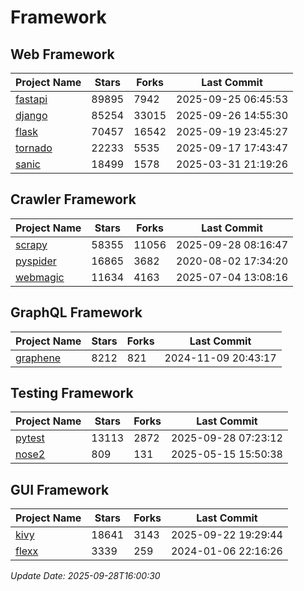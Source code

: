# Framework

## Web Framework
| Project Name | Stars | Forks | Last Commit |
| ------------ | ----- | ----- | ----------- |
| [fastapi](https://github.com/fastapi/fastapi) | 89895 | 7942 | 2025-09-25 06:45:53 |
| [django](https://github.com/django/django) | 85254 | 33015 | 2025-09-26 14:55:30 |
| [flask](https://github.com/pallets/flask) | 70457 | 16542 | 2025-09-19 23:45:27 |
| [tornado](https://github.com/tornadoweb/tornado) | 22233 | 5535 | 2025-09-17 17:43:47 |
| [sanic](https://github.com/sanic-org/sanic) | 18499 | 1578 | 2025-03-31 21:19:26 |

## Crawler Framework
| Project Name | Stars | Forks | Last Commit |
| ------------ | ----- | ----- | ----------- |
| [scrapy](https://github.com/scrapy/scrapy) | 58355 | 11056 | 2025-09-28 08:16:47 |
| [pyspider](https://github.com/binux/pyspider) | 16865 | 3682 | 2020-08-02 17:34:20 |
| [webmagic](https://github.com/code4craft/webmagic) | 11634 | 4163 | 2025-07-04 13:08:16 |

## GraphQL Framework
| Project Name | Stars | Forks | Last Commit |
| ------------ | ----- | ----- | ----------- |
| [graphene](https://github.com/graphql-python/graphene) | 8212 | 821 | 2024-11-09 20:43:17 |

## Testing Framework
| Project Name | Stars | Forks | Last Commit |
| ------------ | ----- | ----- | ----------- |
| [pytest](https://github.com/pytest-dev/pytest) | 13113 | 2872 | 2025-09-28 07:23:12 |
| [nose2](https://github.com/nose-devs/nose2) | 809 | 131 | 2025-05-15 15:50:38 |

## GUI Framework
| Project Name | Stars | Forks | Last Commit |
| ------------ | ----- | ----- | ----------- |
| [kivy](https://github.com/kivy/kivy) | 18641 | 3143 | 2025-09-22 19:29:44 |
| [flexx](https://github.com/flexxui/flexx) | 3339 | 259 | 2024-01-06 22:16:26 |

*Update Date: 2025-09-28T16:00:30*